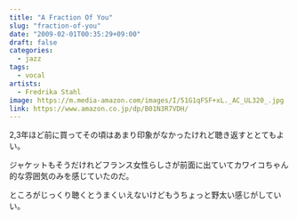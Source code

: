 ```yaml
---
title: "A Fraction Of You"
slug: "fraction-of-you"
date: "2009-02-01T00:35:29+09:00"
draft: false
categories:
  - jazz
tags: 
  - vocal
artists:
  - Fredrika Stahl
image: https://m.media-amazon.com/images/I/51G1qFSF+xL._AC_UL320_.jpg
link: https://www.amazon.co.jp/dp/B01N3R7VDH/
---
```

2,3年ほど前に買ってその頃はあまり印象がなかったけれど聴き返すととてもよい。
<!--more-->
ジャケットもそうだけれどフランス女性らしさが前面に出ていてカワイコちゃん的な雰囲気のみを感じていたのだ。 

ところがじっくり聴くとうまくいえないけどもうちょっと野太い感じがしていい。
